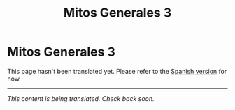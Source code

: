 ﻿---
title: Mitos Generales 3
---

<!-- TODO: translation missing -->

# Mitos Generales 3

This page hasn't been translated yet. Please refer to the [Spanish version](/es/mitos-generales-3) for now.

---

*This content is being translated. Check back soon.*
